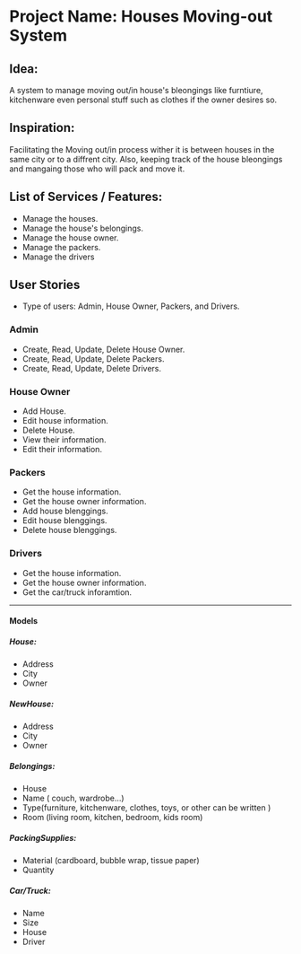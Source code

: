 
# Project Name: Houses Moving-out System

## Idea:
A system to manage moving out/in house's bleongings like furntiure, kitchenware even personal stuff such as clothes if the owner desires so.

## Inspiration:
Facilitating the Moving out/in process wither it is between houses in the same city or to a diffrent city. Also, keeping track of the house bleongings and mangaing those who will pack and move it.
 
## List of Services / Features:

- Manage the houses.
- Manage the house's belongings.
- Manage the house owner.
- Manage the packers.
- Manage the drivers

## User Stories
- Type of users: Admin, House Owner, Packers, and Drivers.

### Admin

- Create, Read, Update, Delete House Owner.
- Create, Read, Update, Delete Packers.
- Create, Read, Update, Delete Drivers.

### House Owner

- Add House.
- Edit house information.
- Delete House.
- View their information.
- Edit their information.

### Packers

- Get the house information.
- Get the house owner information.
- Add house blenggings.
- Edit house blenggings.
- Delete house blenggings.

### Drivers

- Get the house information.
- Get the house owner information.
- Get the car/truck inforamtion.


------------


#### Models


##### House:
- Address
- City
- Owner

##### NewHouse:
- Address
- City
- Owner

##### Belongings:
- House
- Name ( couch, wardrobe…)
- Type(furniture, kitchenware, clothes, toys, or other can be written )
- Room (living room, kitchen, bedroom, kids room)


##### PackingSupplies:
- Material (cardboard, bubble wrap, tissue paper)
- Quantity

##### Car/Truck:
- Name
- Size
- House
- Driver

